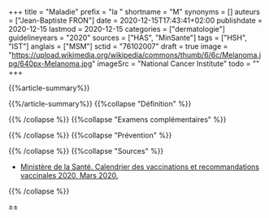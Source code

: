 +++
title = "Maladie"
prefix = "la "
shortname = "M"
synonyms = []
auteurs = ["Jean-Baptiste FRON"]
date = 2020-12-15T17:43:41+02:00
publishdate = 2020-12-15
lastmod = 2020-12-15
categories = ["dermatologie"]
guidelineyears = "2020"
sources = ["HAS", "MinSante"]
tags = ["HSH", "IST"]
anglais = ["MSM"]
sctid = "76102007"
draft = true
image = "https://upload.wikimedia.org/wikipedia/commons/thumb/6/6c/Melanoma.jpg/640px-Melanoma.jpg"
imageSrc = "National Cancer Institute"
todo = ""
+++

{{%article-summary%}}



{{%/article-summary%}}
{{%collapse "Définition" %}}



{{% /collapse %}}
{{%collapse "Examens complémentaires" %}}


{{% /collapse %}}
{{%collapse "Prévention" %}}


{{% /collapse %}}
{{%collapse "Sources" %}}

- [Ministère de la Santé. Calendrier des vaccinations et recommandations vaccinales 2020. Mars 2020.](//solidarites-sante.gouv.fr/IMG/pdf/calendrier_vaccinal_29juin20.pdf)

{{% /collapse %}}


≥±

